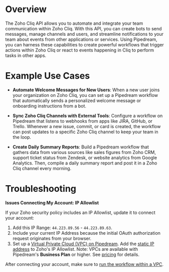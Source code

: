 # Overview

The Zoho Cliq API allows you to automate and integrate your team communication within Zoho Cliq. With this API, you can create bots to send messages, manage channels and users, and streamline notifications to your team about events from other applications or services. Using Pipedream, you can harness these capabilities to create powerful workflows that trigger actions within Zoho Cliq or react to events happening in Cliq to perform tasks in other apps.

# Example Use Cases

- **Automate Welcome Messages for New Users**: When a new user joins your organization on Zoho Cliq, you can set up a Pipedream workflow that automatically sends a personalized welcome message or onboarding instructions from a bot.

- **Sync Zoho Cliq Channels with External Tools**: Configure a workflow on Pipedream that listens to webhooks from apps like JIRA, GitHub, or Trello. Whenever a new issue, commit, or card is created, the workflow can post updates to a specific Zoho Cliq channel to keep your team in the loop.

- **Create Daily Summary Reports**: Build a Pipedream workflow that gathers data from various sources like sales figures from Zoho CRM, support ticket status from Zendesk, or website analytics from Google Analytics. Then, compile a daily summary report and post it in a Zoho Cliq channel every morning.

# Troubleshooting

**Issues Connecting My Account: IP Allowlist**

If your Zoho security policy includes an IP Allowlist, update it to connect your account:

1. Add this IP Range: `44.223.89.56` - `44.223.89.63`.
2. Include your current IP Address because the initial OAuth authorization request originates from your browser.
3. Set up a [Virtual Private Cloud (VPC) on Pipedream](https://pipedream.com/docs/workflows/vpc#create-a-new-vpc). Add the [static IP address](https://pipedream.com/docs/workflows/vpc#find-the-static-outbound-ip-address-for-a-vpc) to Zoho's IP Allowlist. Note: VPCs are available with Pipedream's **Business Plan** or higher. See [pricing](https://pipedream.com/pricing) for details.

After connecting your account, make sure to [run the workflow within a VPC](https://pipedream.com/docs/workflows/vpc#run-workflows-within-a-vpc).